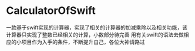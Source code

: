 # CalculatorOfSwift
一款基于swift实现的计算器，实现了相关的计算器的加减乘除以及相关功能，该计算器只实现了整数已经相关的计算，小数部分待完善
用有关swift的语法去做相应的小项目作为入手的条件，不断提升自己，各位大神请路过
